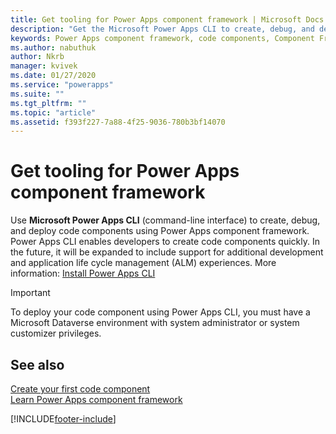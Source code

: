 ```yaml
---
title: Get tooling for Power Apps component framework | Microsoft Docs
description: "Get the Microsoft Power Apps CLI to create, debug, and deploy code components using Power Apps component framework."
keywords: Power Apps component framework, code components, Component Framework
ms.author: nabuthuk
author: Nkrb
manager: kvivek
ms.date: 01/27/2020
ms.service: "powerapps"
ms.suite: ""
ms.tgt_pltfrm: ""
ms.topic: "article"
ms.assetid: f393f227-7a88-4f25-9036-780b3bf14070
---
```


# Get tooling for Power Apps component framework

Use **Microsoft Power Apps CLI** (command-line interface) to create, debug, and deploy code components using Power Apps component framework. Power Apps CLI enables developers to create code components quickly. In the future, it will be expanded to include support for additional development and application life cycle management (ALM) experiences. More information: [Install Power Apps CLI](../data-platform/powerapps-cli.md)

> [!IMPORTANT]
> To deploy your code component using Power Apps CLI, you must have a Microsoft Dataverse environment with system administrator or system customizer privileges.

## See also

[Create your first code component](implementing-controls-using-typescript.md)<br/>
[Learn Power Apps component framework](https://docs.microsoft.com/learn/paths/use-power-apps-component-framework)


[!INCLUDE[footer-include](../../includes/footer-banner.md)]